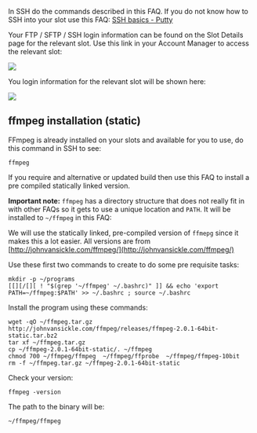 
In SSH do the commands described in this FAQ. If you do not know how to SSH into your slot use this FAQ: [SSH basics - Putty](https://www.feralhosting.com/faq/view?question=12)

Your FTP / SFTP / SSH login information can be found on the Slot Details page for the relevant slot. Use this link in your Account Manager to access the relevant slot:

![](https://raw.github.com/feralhosting/feralfilehosting/master/Feral%20Wiki/0%20Generic/slot_detail_link.png)

You login information for the relevant slot will be shown here:

![](https://raw.github.com/feralhosting/feralfilehosting/master/Feral%20Wiki/0%20Generic/slot_detail_ssh.png)

ffmpeg installation (static)
---

FFmpeg is already installed on your slots and available for you to use, do this command in SSH to see:

~~~
ffmpeg
~~~

If you require and alternative or updated build then use this FAQ to install a pre compiled statically linked version.

**Important note:** `ffmpeg` has a directory structure that does not really fit in with other FAQs so it gets to use a unique location and `PATH`. It will be installed to `~/ffmpeg` in this FAQ:

We will use the statically linked, pre-compiled version of `ffmepg` since it makes this a lot easier. All versions are from [http://johnvansickle.com/ffmpeg/](http://johnvansickle.com/ffmpeg/)

Use these first two commands to create to do some pre requisite tasks:

~~~
mkdir -p ~/programs
[[][/[][ ! "$(grep '~/ffmpeg' ~/.bashrc)" ]] && echo 'export PATH=~/ffmpeg:$PATH' >> ~/.bashrc ; source ~/.bashrc
~~~

Install the program using these commands:

~~~
wget -qO ~/ffmpeg.tar.gz http://johnvansickle.com/ffmpeg/releases/ffmpeg-2.0.1-64bit-static.tar.bz2
tar xf ~/ffmpeg.tar.gz
cp ~/ffmpeg-2.0.1-64bit-static/. ~/ffmpeg
chmod 700 ~/ffmpeg/ffmpeg  ~/ffmpeg/ffprobe  ~/ffmpeg/ffmpeg-10bit
rm -f ~/ffmpeg.tar.gz ~/ffmpeg-2.0.1-64bit-static
~~~

Check your version:

~~~
ffmpeg -version
~~~

The path to the binary will be:

~~~
~/ffmpeg/ffmpeg
~~~



